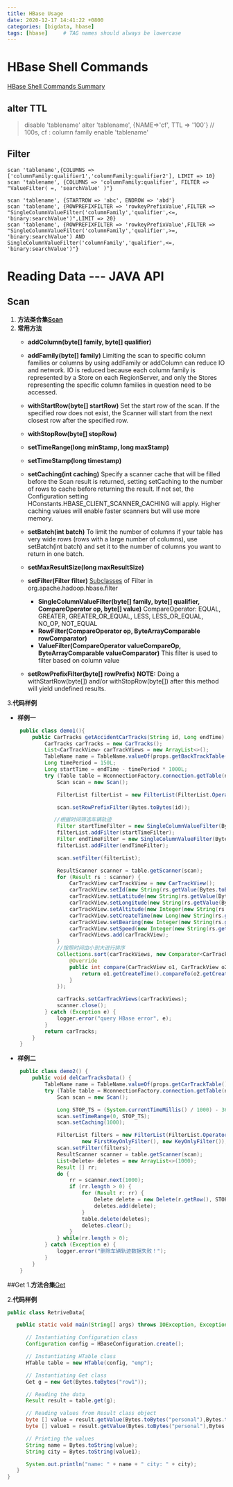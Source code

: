 ```yaml
---
title: HBase Usage
date: 2020-12-17 14:41:22 +0800
categories: [bigdata, hbase]
tags: [hbase]     # TAG names should always be lowercase
---
```


# HBase Shell Commands
[HBase Shell Commands Summary](https://sparkbyexamples.com/hbase/hbase-shell-commands-cheat-sheet/)

## alter TTL
> disable 'tablename'
> alter 'tablename', {NAME=>'cf', TTL => '100'}  // 100s, cf : column family
> enable 'tablename'

## Filter
```
scan 'tablename',{COLUMNS =>['columnFamily:qualifier1','columnFamily:qualifier2'], LIMIT => 10}
scan 'tablename', {COLUMNS => 'columnFamily:qualifier', FILTER => "ValueFilter( =, 'searchValue' )"}

scan 'tablename', {STARTROW => 'abc', ENDROW => 'abd'}
scan 'tablename', {ROWPREFIXFILTER => 'rowkeyPrefixValue',FILTER => "SingleColumnValueFilter('columnFamily','qualifier',<=, 'binary:searchValue')",LIMIT => 20}
scan 'tablename', {ROWPREFIXFILTER => 'rowkeyPrefixValue',FILTER => "SingleColumnValueFilter('columnFamily','qualifier',>=, 'binary:searchValue') AND SingleColumnValueFilter('columnFamily','qualifier',<=, 'binary:searchValue')"}
```

# Reading Data --- JAVA API
## Scan
1. **方法类合集[Scan](http://hbase.apache.org/apidocs/org/apache/hadoop/hbase/client/Scan.html)**
2. **常用方法**
    - **addColumn(byte[] family, byte[] qualifier)**
    - **addFamily(byte[] family)**
    Limiting the scan to specific column families or columns by using addFamily or addColumn can reduce
    IO and network. IO is reduced because each column family is represented by a Store on each RegionServer,
    and only the Stores representing the specific column families in question need to be accessed.
    - **withStartRow(byte[] startRow)**
    Set the start row of the scan. If the specified row does not exist, the Scanner will start from
    the next closest row after the specified row.
    - **withStopRow(byte[] stopRow)**
    - **setTimeRange(long minStamp, long maxStamp)**
    - **setTimeStamp(long timestamp)**
    - **setCaching(int caching)**
    Specify a scanner cache that will be filled before the Scan result is returned, setting setCaching to the number
    of rows to cache before returning the result. If not set, the Configuration setting HConstants.HBASE_CLIENT_SCANNER_CACHING
    will apply. Higher caching values will enable faster scanners but will use more memory.
    - **setBatch(int batch)**
    To limit the number of columns if your table has very wide rows (rows with a large number of columns),
    use setBatch(int batch) and set it to the number of columns you want to return in one batch.
    - **setMaxResultSize(long maxResultSize)**

    - **setFilter(Filter filter)**
    [Subclasses](https://hbase.apache.org/apidocs/org/apache/hadoop/hbase/filter/class-use/Filter.html) of Filter in org.apache.hadoop.hbase.filter
        - **SingleColumnValueFilter(byte[] family, byte[] qualifier, CompareOperator op, byte[] value)**
        CompareOperator: EQUAL, GREATER, GREATER_OR_EQUAL, LESS, LESS_OR_EQUAL, NO_OP, NOT_EQUAL
        - **RowFilter(CompareOperator op, ByteArrayComparable rowComparator)**
        - **ValueFilter(CompareOperator valueCompareOp, ByteArrayComparable valueComparator)**
        This filter is used to filter based on column value
    - **setRowPrefixFilter(byte[] rowPrefix)**
    **NOTE:** Doing a withStartRow(byte[]) and/or withStopRow(byte[]) after this method will yield undefined results.

3.**代码样例**
   - **样例一**
```java
    public class demo1(){
        public CarTracks getAccidentCarTracks(String id, Long endTime) throws IOException {
            CarTracks carTracks = new CarTracks();
            List<CarTrackView> carTrackViews = new ArrayList<>();
            TableName name = TableName.valueOf(props.getBackTrackTable());
            Long timePeriod = 150L;
            Long startTime = endTime - timePeriod * 1000L;
            try (Table table = HconnectionFactory.connection.getTable(name)) {
                Scan scan = new Scan();

                FilterList filterList = new FilterList(FilterList.Operator.MUST_PASS_ALL);

                scan.setRowPrefixFilter(Bytes.toBytes(id));

               //根据时间筛选车辆轨迹
                Filter startTimeFilter = new SingleColumnValueFilter(Bytes.toBytes("cartrack"), Bytes.toBytes("timeStamp_"), CompareOperator.GREATER_OR_EQUAL, Bytes.toBytes(startTime+""));
                filterList.addFilter(startTimeFilter);
                Filter endTimeFilter = new SingleColumnValueFilter(Bytes.toBytes("cartrack"), Bytes.toBytes("timeStamp_"), CompareOperator.LESS_OR_EQUAL, Bytes.toBytes(endTime+""));
                filterList.addFilter(endTimeFilter);

                scan.setFilter(filterList);

                ResultScanner scanner = table.getScanner(scan);
                for (Result rs : scanner) {
                    CarTrackView carTrackView = new CarTrackView();
                    carTrackView.setId(new String(rs.getValue(Bytes.toBytes("cartrack"), Bytes.toBytes("ptcId"))));
                    carTrackView.setLatitude(new String(rs.getValue(Bytes.toBytes("cartrack"), Bytes.toBytes("lat"))));
                    carTrackView.setLongitude(new String(rs.getValue(Bytes.toBytes("cartrack"), Bytes.toBytes("long_"))));
                    carTrackView.setAltitude(new Integer(new String(rs.getValue(Bytes.toBytes("cartrack"), Bytes.toBytes("elevation")))));
                    carTrackView.setCreateTime(new Long(new String(rs.getValue(Bytes.toBytes("cartrack"), Bytes.toBytes("timeStamp_")))));
                    carTrackView.setBearing(new Integer(new String(rs.getValue(Bytes.toBytes("cartrack"), Bytes.toBytes("heading")))));
                    carTrackView.setSpeed(new Integer(new String(rs.getValue(Bytes.toBytes("cartrack"), Bytes.toBytes("speed")))));
                    carTrackViews.add(carTrackView);
                }
                //按照时间由小到大进行排序
                Collections.sort(carTrackViews, new Comparator<CarTrackView>() {
                    @Override
                    public int compare(CarTrackView o1, CarTrackView o2) {
                        return o1.getCreateTime().compareTo(o2.getCreateTime());
                    }
                });

                carTracks.setCarTrackViews(carTrackViews);
                scanner.close();
            } catch (Exception e) {
                logger.error("query HBase error", e);
            }
            return carTracks;
        }
    }
```
   - **样例二**
```java
    public class demo2() {
        public void delCarTracksData() {
            TableName name = TableName.valueOf(props.getCarTrackTable());
            try (Table table = HconnectionFactory.connection.getTable(name)) {
                Scan scan = new Scan();

                Long STOP_TS = (System.currentTimeMillis() / 1000) - 3600;
                scan.setTimeRange(0, STOP_TS);
                scan.setCaching(1000);

                FilterList filters = new FilterList(FilterList.Operator.MUST_PASS_ALL,
                        new FirstKeyOnlyFilter(), new KeyOnlyFilter());   //只获取RowKeys
                scan.setFilter(filters);
                ResultScanner scanner = table.getScanner(scan);
                List<Delete> deletes = new ArrayList<>(1000);
                Result [] rr;
                do {
                    rr = scanner.next(1000);
                    if (rr.length > 0) {
                        for (Result r: rr) {
                            Delete delete = new Delete(r.getRow(), STOP_TS);
                            deletes.add(delete);
                        }
                        table.delete(deletes);
                        deletes.clear();
                    }
                } while(rr.length > 0);
            } catch (Exception e) {
                logger.error("删除车辆轨迹数据失败！");
            }
        }
    }
```
##Get
1.**方法合集**[Get](http://hbase.apache.org/apidocs/org/apache/hadoop/hbase/client/Get.html)

2.**代码样例**
```java
public class RetriveData{

   public static void main(String[] args) throws IOException, Exception{

      // Instantiating Configuration class
      Configuration config = HBaseConfiguration.create();

      // Instantiating HTable class
      HTable table = new HTable(config, "emp");

      // Instantiating Get class
      Get g = new Get(Bytes.toBytes("row1"));

      // Reading the data
      Result result = table.get(g);

      // Reading values from Result class object
      byte [] value = result.getValue(Bytes.toBytes("personal"),Bytes.toBytes("name"));
      byte [] value1 = result.getValue(Bytes.toBytes("personal"),Bytes.toBytes("city"));

      // Printing the values
      String name = Bytes.toString(value);
      String city = Bytes.toString(value1);

      System.out.println("name: " + name + " city: " + city);
   }
}
```

#






